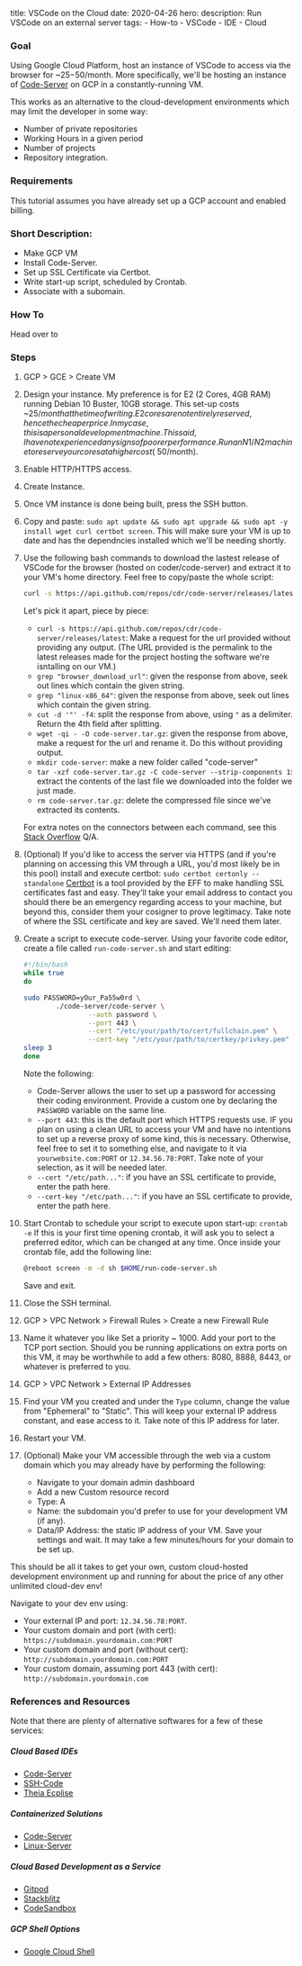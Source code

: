 title: VSCode on the Cloud
date: 2020-04-26
hero:
description: Run VSCode on an external server
tags:
    - How-to
    - VSCode
    - IDE
    - Cloud

### Goal
Using Google Cloud Platform, host an instance of VSCode to access via the browser for ~$25-$50/month.
More specifically, we'll be hosting an instance of [Code-Server](https://github.com/cdr/code-server) on GCP in a constantly-running VM.

This works as an alternative to the cloud-development environments which may limit the developer in some way:
- Number of private repositories
- Working Hours in a given period
- Number of projects
- Repository integration.

### Requirements
This tutorial assumes you have already set up a GCP account and enabled billing.

### Short Description:
- Make GCP VM
- Install Code-Server.
- Set up SSL Certificate via Certbot.
- Write start-up script, scheduled by Crontab.
- Associate with a subomain.

### How To
Head over to 

### Steps
1. GCP > GCE > Create VM
2. Design your instance.
    My preference is for E2 (2 Cores, 4GB RAM) running Debian 10 Buster, 10GB storage. This set-up costs ~$25/month at the time of writing.
    E2 cores are not entirely reserved, hence the cheaper price. In my case, this is a personal development machine. This said, I have not experienced any signs of poorer performance. Run an N1/N2 machine to reserve your cores at a higher cost (~$50/month).
3. Enable HTTP/HTTPS access.
4. Create Instance.
5. Once VM instance is done being built, press the SSH button.
7. Copy and paste: `sudo apt update && sudo apt upgrade && sudo apt -y install wget curl certbot screen`. This will make sure your VM is up to date and has the dependncies installed which we'll be needing shortly.
8. Use the following bash commands to download the lastest release of VSCode for the browser (hosted on coder/code-server) and extract it to your VM's home directory. Feel free to copy/paste the whole script:
    ```bash
    curl -s https://api.github.com/repos/cdr/code-server/releases/latest | grep "browser_download_url" | grep "linux-x86_64" | cut -d '"' -f4 | wget -qi - -O code-server.tar.gz && mkdir code-server && tar -xzf code-server.tar.gz -C code-server --strip-components 1 && rm code-server.tar.gz
    ```

    Let's pick it apart, piece by piece:
    - `curl -s https://api.github.com/repos/cdr/code-server/releases/latest`: Make a request for the url provided without providing any output. (The URL provided is the permalink to the latest releases made for the project hosting the software we're isntalling on our VM.)
    - `grep "browser_download_url"`: given the response from above, seek out lines which contain the given string.
    - `grep "linux-x86_64"`: given the response from above, seek out lines which contain the given string.
    - `cut -d '"' -f4`: split the response from above, using `"` as a delimiter. Return the 4th field after splitting.
    - `wget -qi - -O code-server.tar.gz`: given the response from above, make a request for the url and rename it. Do this without providing output.
    - `mkdir code-server`: make a new folder called "code-server"
    - `tar -xzf code-server.tar.gz -C code-server --strip-components 1`: extract the contents of the last file we downloaded into the folder we just made.
    - `rm code-server.tar.gz`: delete the compressed file since we've extracted its contents.

    For extra notes on the connectors between each command, see this [Stack Overflow](https://unix.stackexchange.com/questions/159489/is-there-a-difference-between-and-and) Q/A.
9. (Optional) If you'd like to access the server via HTTPS (and if you're planning on accessing this VM through a URL, you'd most likely be in this pool) install and execute certbot:
    `sudo certbot certonly --standalone`
    [Certbot](https://certbot.eff.org/) is a tool provided by the EFF to make handling SSL certificates fast and easy.  They'll take your email address to contact you should there be an emergency regarding access to your machine, but beyond this, consider them your cosigner to prove legitimacy.
    Take note of where the SSL certificate and key are saved. We'll need them later.
10. Create a script to execute code-server. Using your favorite code editor, create a file called `run-code-server.sh` and start editing:
    ```bash
    #!/bin/bash
    while true
    do

    sudo PASSWORD=yOur_Pa55w0rd \
            ./code-server/code-server \
                    --auth password \
                    --port 443 \
                    --cert "/etc/your/path/to/cert/fullchain.pem" \
                    --cert-key "/etc/your/path/to/certkey/privkey.pem"
    sleep 3
    done
    ```
    Note the following:
    - Code-Server allows the user to set up a password for accessing their coding environment. Provide a custom one by declaring the `PASSWORD` variable on the same line.
    - `--port 443`: this is the default port which HTTPS requests use. IF you plan on using a clean URL to access your VM and have no intentions to set up a reverse proxy of some kind, this is necessary. Otherwise, feel free to set it to something else, and navigate to it via `yourwebsite.com:PORT` or `12.34.56.78:PORT`. Take note of your selection, as it will be needed later.
    - `--cert "/etc/path..."`: if you have an SSL certificate to provide, enter the path here.
    - `--cert-key "/etc/path..."`: if you have an SSL certificate to provide, enter the path here.
11. Start Crontab to schedule your script to execute upon start-up: `crontab -e`
    If this is your first time opening crontab, it will ask you to select a preferred editor, which can be changed at any time.
    Once inside your crontab file, add the following line:
    ```bash
    @reboot screen -m -d sh $HOME/run-code-server.sh
    ```
    Save and exit.
12. Close the SSH terminal.
13. GCP > VPC Network > Firewall Rules > Create a new Firewall Rule
14. Name it whatever you like Set a priority ~ 1000. Add your port to the TCP port section. Should you be running applications on extra ports on this VM, it may be worthwhile to add a few others: 8080, 8888, 8443, or whatever is preferred to you.
15. GCP > VPC Network > External IP Addresses
16. Find your VM you created and under the `Type` column, change the value from "Ephemeral" to "Static". This will keep your external IP address constant, and ease access to it. Take note of this IP address for later.
17. Restart your VM.
18. (Optional) Make your VM accessible through the web via a custom domain which you may already have by performing the following:
    - Navigate to your domain admin dashboard
    - Add a new Custom resource record
    - Type: A
    - Name: the subdomain you'd prefer to use for your development VM (if any).
    - Data/IP Address: the static IP address of your VM.
    Save your settings and wait. It may take a few minutes/hours for your domain to be set up.

This should be all it takes to get your own, custom cloud-hosted development environment up and running for about the price of any other unlimited cloud-dev env!

Navigate to your dev env using:
- Your external IP and port: `12.34.56.78:PORT`.
- Your custom domain and port (with cert): `https://subdomain.yourdomain.com:PORT`
- Your custom domain and port (without cert): `http://subdomain.yourdomain.com:PORT`
- Your custom domain, assuming port 443 (with cert): `http://subdomain.yourdomain.com`

### References and Resources

Note that there are plenty of alternative softwares for a few of these services:

##### Cloud Based IDEs
- [Code-Server](https://github.com/cdr/code-server)
- [SSH-Code](https://github.com/cdr/sshcode)
- [Theia Ecplise](https://theia-ide.org/)

##### Containerized Solutions
- [Code-Server](https://hub.docker.com/r/codercom/code-server)
- [Linux-Server](https://hub.docker.com/r/linuxserver/code-server)

##### Cloud Based Development as a Service
- [Gitpod](https://www.gitpod.io/)
- [Stackblitz](https://stackblitz.com/)
- [CodeSandbox](https://codesandbox.io/)

##### GCP Shell Options
- [Google Cloud Shell](https://cloud.google.com/shell)